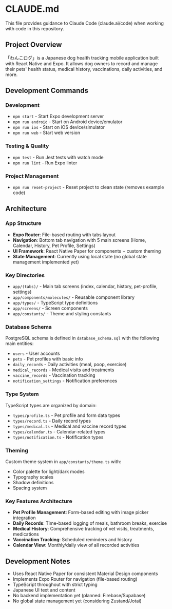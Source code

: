 # CLAUDE.md

This file provides guidance to Claude Code (claude.ai/code) when working with code in this repository.

## Project Overview

「わんこログ」is a Japanese dog health tracking mobile application built with React Native and Expo. It allows dog owners to record and manage their pets' health status, medical history, vaccinations, daily activities, and more.

## Development Commands

### Development
- `npm start` - Start Expo development server
- `npm run android` - Start on Android device/emulator
- `npm run ios` - Start on iOS device/simulator  
- `npm run web` - Start web version

### Testing & Quality
- `npm test` - Run Jest tests with watch mode
- `npm run lint` - Run Expo linter

### Project Management
- `npm run reset-project` - Reset project to clean state (removes example code)

## Architecture

### App Structure
- **Expo Router**: File-based routing with tabs layout
- **Navigation**: Bottom tab navigation with 5 main screens (Home, Calendar, History, Pet Profile, Settings)
- **UI Framework**: React Native Paper for components + custom theming
- **State Management**: Currently using local state (no global state management implemented yet)

### Key Directories
- `app/(tabs)/` - Main tab screens (index, calendar, history, pet-profile, settings)
- `app/components/molecules/` - Reusable component library
- `app/types/` - TypeScript type definitions
- `app/screens/` - Screen components
- `app/constants/` - Theme and styling constants

### Database Schema
PostgreSQL schema is defined in `database_schema.sql` with the following main entities:
- `users` - User accounts
- `pets` - Pet profiles with basic info
- `daily_records` - Daily activities (meal, poop, exercise)
- `medical_records` - Medical visits and treatments
- `vaccine_records` - Vaccination tracking
- `notification_settings` - Notification preferences

### Type System
TypeScript types are organized by domain:
- `types/profile.ts` - Pet profile and form data types
- `types/record.ts` - Daily record types
- `types/medical.ts` - Medical and vaccine record types
- `types/calendar.ts` - Calendar-related types
- `types/notification.ts` - Notification types

### Theming
Custom theme system in `app/constants/theme.ts` with:
- Color palette for light/dark modes
- Typography scales
- Shadow definitions
- Spacing system

### Key Features Architecture
- **Pet Profile Management**: Form-based editing with image picker integration
- **Daily Records**: Time-based logging of meals, bathroom breaks, exercise
- **Medical History**: Comprehensive tracking of vet visits, treatments, medications
- **Vaccination Tracking**: Scheduled reminders and history
- **Calendar View**: Monthly/daily view of all recorded activities

## Development Notes

- Uses React Native Paper for consistent Material Design components
- Implements Expo Router for navigation (file-based routing)
- TypeScript throughout with strict typing
- Japanese UI text and content
- No backend implementation yet (planned: Firebase/Supabase)
- No global state management yet (considering Zustand/Jotai)